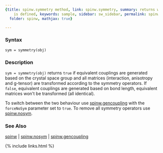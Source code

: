```yaml
---
{title: spinw.symmetry method, link: spinw.symmetry, summary: returns whether symmetry
    is defined, keywords: sample, sidebar: sw_sidebar, permalink: spinw_symmetry,
  folder: spinw, mathjax: true}

---
```

  
### Syntax
  
`sym = symmetry(obj)`
  
### Description
  
`sym = symmetry(obj)` returns `true` if equivalent couplings are
generated based on the crystal space group and all matrices (interaction,
anisotropy and g-tensor) are transformed according to the symmetry
operators. If `false`, equivalent couplings are generated based on bond
length, equivalent matrices won't be transformed (all identical).
   
To switch between the two behaviour use [spinw.gencoupling](spinw_gencoupling) with the
`forceNoSym` parameter set to `true`. To remove all symmetry operators
use [spinw.nosym](spinw_nosym).
  
### See Also
  
[spinw](spinw) \| [spinw.nosym](spinw_nosym) \| [spinw.gencoupling](spinw_gencoupling)
 

{% include links.html %}
